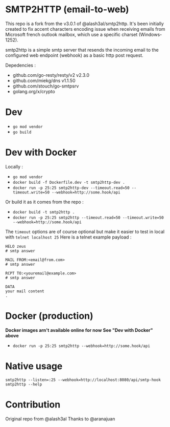SMTP2HTTP (email-to-web)
========================
This repo is a fork from the v3.0.1 of @alash3al/smtp2http. 
It's been initially created to fix accent characters encoding issue when receiving emails from Microsoft french outlook mailbox, which use a specific charset (Windows-1252).

smtp2http is a simple smtp server that resends the incoming email to the configured web endpoint (webhook) as a basic http post request.

Depedencies : 
* github.com/go-resty/resty/v2 v2.3.0
* github.com/miekg/dns v1.1.50
* github.com/stouch/go-smtpsrv
* golang.org/x/crypto

Dev 
===
- `go mod vendor`
- `go build`

Dev with Docker
==============
Locally :
- `go mod vendor`
- `docker build -f Dockerfile.dev -t smtp2http-dev .`
- `docker run -p 25:25 smtp2http-dev --timeout.read=50 --timeout.write=50 --webhook=http://some.hook/api`

Or build it as it comes from the repo :
- `docker build -t smtp2http .`
- `docker run -p 25:25 smtp2http --timeout.read=50 --timeout.write=50 --webhook=http://some.hook/api`

The `timeout` options are of course optional but make it easier to test in local with `telnet localhost 25`
Here is a telnet example payload : 
```
HELO zeus
# smtp answer

MAIL FROM:<email@from.com>
# smtp answer

RCPT TO:<youremail@example.com>
# smtp answer

DATA
your mail content
.

```

Docker (production)
=====
**Docker images arn't available online for now**
**See "Dev with Docker" above**
- `docker run -p 25:25 smtp2http --webhook=http://some.hook/api`

Native usage
=====
`smtp2http --listen=:25 --webhook=http://localhost:8080/api/smtp-hook`
`smtp2http --help`

Contribution
============
Original repo from @alash3al
Thanks to @aranajuan



